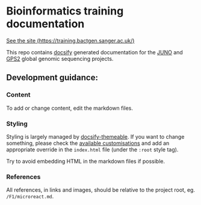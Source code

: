 # Bioinformatics training documentation
[See the site (https://training.bactgen.sanger.ac.uk/)](https://training.bactgen.sanger.ac.uk/)

This repo contains [docsify](https://docsify.now.sh/) generated documentation for the [JUNO](https://www.gbsgen.net/) and [GPS2](https://www.pneumogen.net/gps/index.html) global genomic sequencing projects.

## Development guidance:

### Content
To add or change content, edit the markdown files.

### Styling
Styling is largely managed by [docsify-themeable](https://jhildenbiddle.github.io/docsify-themeable/). If you want to change something, please check the [available customisations](https://jhildenbiddle.github.io/docsify-themeable/#/customization) and add an appropriate override in the `index.html` file (under the `:root` style tag).

Try to avoid embedding HTML in the markdown files if possible.

### References
All references, in links and images, should be relative to the project root, eg. `/F1/microreact.md`.